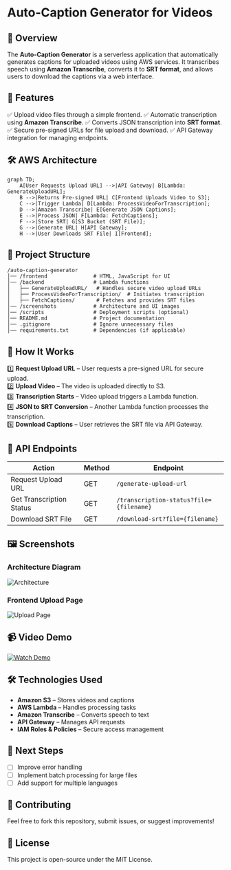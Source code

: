 # Auto-Caption Generator for Videos

## 📌 Overview
The **Auto-Caption Generator** is a serverless application that automatically generates captions for uploaded videos using AWS services. It transcribes speech using **Amazon Transcribe**, converts it to **SRT format**, and allows users to download the captions via a web interface.

## 🎯 Features
✅ Upload video files through a simple frontend.
✅ Automatic transcription using **Amazon Transcribe**.
✅ Converts JSON transcription into **SRT format**.
✅ Secure pre-signed URLs for file upload and download.
✅ API Gateway integration for managing endpoints.

## 🛠️ AWS Architecture

```mermaid
graph TD;
    A[User Requests Upload URL] -->|API Gateway| B[Lambda: GenerateUploadURL];
    B -->|Returns Pre-signed URL| C[Frontend Uploads Video to S3];
    C -->|Trigger Lambda| D[Lambda: ProcessVideoForTranscription];
    D -->|Amazon Transcribe| E[Generate JSON Captions];
    E -->|Process JSON| F[Lambda: FetchCaptions];
    F -->|Store SRT| G[S3 Bucket (SRT File)];
    G -->|Generate URL| H[API Gateway];
    H -->|User Downloads SRT File| I[Frontend];
```

## 📂 Project Structure
```
/auto-caption-generator
│── /frontend               # HTML, JavaScript for UI
│── /backend                # Lambda functions
│   ├── GenerateUploadURL/   # Handles secure video upload URLs
│   ├── ProcessVideoForTranscription/  # Initiates transcription
│   ├── FetchCaptions/       # Fetches and provides SRT files
│── /screenshots            # Architecture and UI images
│── /scripts                # Deployment scripts (optional)
│── README.md               # Project documentation
│── .gitignore              # Ignore unnecessary files
│── requirements.txt        # Dependencies (if applicable)
```

## 🚀 How It Works
1️⃣ **Request Upload URL** – User requests a pre-signed URL for secure upload.  
2️⃣ **Upload Video** – The video is uploaded directly to S3.  
3️⃣ **Transcription Starts** – Video upload triggers a Lambda function.  
4️⃣ **JSON to SRT Conversion** – Another Lambda function processes the transcription.  
5️⃣ **Download Captions** – User retrieves the SRT file via API Gateway.

## 🔗 API Endpoints
| Action | Method | Endpoint |
|--------|--------|------------|
| Request Upload URL | GET | `/generate-upload-url` |
| Get Transcription Status | GET | `/transcription-status?file={filename}` |
| Download SRT File | GET | `/download-srt?file={filename}` |

## 🖼️ Screenshots
### **Architecture Diagram**
![Architecture](screenshots/architecture.png)

### **Frontend Upload Page**
![Upload Page](screenshots/upload-page.png)

## 📹 Video Demo
[![Watch Demo](https://img.youtube.com/vi/YOUR_VIDEO_ID/maxresdefault.jpg)](https://www.youtube.com/watch?v=YOUR_VIDEO_ID)

## 🛠️ Technologies Used
- **Amazon S3** – Stores videos and captions
- **AWS Lambda** – Handles processing tasks
- **Amazon Transcribe** – Converts speech to text
- **API Gateway** – Manages API requests
- **IAM Roles & Policies** – Secure access management

## 📌 Next Steps
- [ ] Improve error handling
- [ ] Implement batch processing for large files
- [ ] Add support for multiple languages

## 🤝 Contributing
Feel free to fork this repository, submit issues, or suggest improvements!

## 📝 License
This project is open-source under the MIT License.

